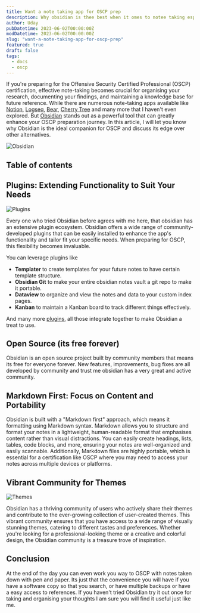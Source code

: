 ```yaml
---
title: Want a note taking app for OSCP prep
description: Why obsidian is thee best when it omes to notee taking espeiilly for OSCP preprtion
author: Uday
pubDatetime: 2023-06-02T00:00:00Z
modDatetime: 2023-06-02T00:00:00Z
slug: "want-a-note-taking-app-for-oscp-prep"
featured: true
draft: false
tags:
  - docs
  - oscp
---
```


If you're preparing for the Offensive Security Certified Professional (OSCP) certification, effective note-taking becomes crucial for organising your research, documenting your findings, and maintaining a knowledge base for future reference. While there are numerous note-taking apps available like [Notion](https://www.notion.so/), [Logseq](https://logseq.com/), [Bear](https://bear.app/), [Cherry Tree](https://www.giuspen.net/cherrytree/) and many more that I haven't even explored. But [Obsidian](https://obsidian.md/) stands out as a powerful tool that can greatly enhance your OSCP preparation journey. In this article, I will let you know why Obsidian is the ideal companion for OSCP and discuss its edge over other alternatives.

![Obsidian](https://res.cloudinary.com/artoffsec/image/upload/f_auto/q_auto/v1685701910/blog/images/um9thxg6q2py2i0xivho.png)

## Table of contents

## Plugins: Extending Functionality to Suit Your Needs

![Plugins](https://res.cloudinary.com/artoffsec/image/upload/f_auto/q_auto/v1685701385/blog/images/yx2w5x50b7hkkpxttyna.png)

Every one who tried Obsidian before agrees with me here, that obsidian has an extensive plugin ecosystem. Obsidian offers a wide range of community-developed plugins that can be easily installed to enhance the app's functionality and tailor fit your specific needs. When preparing for OSCP, this flexibility becomes invaluable.

You can leverage plugins like

- **Templater** to create templates for your future notes to have certain template structure.
- **Obsidian Git** to make your entire obsidian notes vault a git repo to make it portable.
- **Dataview** to organize and view the notes and data to your custom index pages.
- **Kanban** to maintain a Kanban board to track different things effectively.

And many more [plugins](https://obsidian.md/plugins), all those integrate together to make Obsidian a treat to use.

## Open Source (its free forever)

Obsidian is an open source project built by community members that means its free for everyone forever. New features, improvements, bug fixes are all developed by community and trust me obsidian has a very great and active community.

## Markdown First: Focus on Content and Portability

Obsidian is built with a "Markdown first" approach, which means it formatting using Markdown syntax. Markdown allows you to structure and format your notes in a lightweight, human-readable format that emphasises content rather than visual distractions. You can easily create headings, lists, tables, code blocks, and more, ensuring your notes are well-organized and easily scannable. Additionally, Markdown files are highly portable, which is essential for a certification like OSCP where you may need to access your notes across multiple devices or platforms.

## Vibrant Community for Themes

![Themes](https://res.cloudinary.com/artoffsec/image/upload/f_auto/q_auto/v1685701347/blog/images/tritjold3k1r7y88d3bj.png)

Obsidian has a thriving community of users who actively share their themes and contribute to the ever-growing collection of user-created themes. This vibrant community ensures that you have access to a wide range of visually stunning themes, catering to different tastes and preferences. Whether you're looking for a professional-looking theme or a creative and colorful design, the Obsidian community is a treasure trove of inspiration.

## Conclusion

At the end of the day you can even work you way to OSCP with notes taken down with pen and paper. Its just that the convenience you will have if you have a software copy so that you search, or have multiple backups or have a easy access to references. If you haven't tried Obsidian try it out once for taking and organising your thoughts I am sure you will find it useful just like me.
